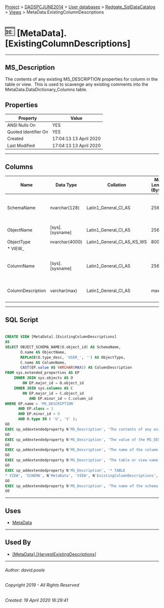 #### 

[Project](../../../../index.md) > [DADSPCJUNE2014](../../../index.md) > [User databases](../../index.md) > [Redgate_SqlDataCatalog](../index.md) > [Views](Views.md) > MetaData.ExistingColumnDescriptions

# ![Views](../../../../Images/View32.png) [MetaData].[ExistingColumnDescriptions]

---

## <a name="#description"></a>MS_Description

The contents of any existing MS_DESCRIPTION properties for column in the table or view.  This is used to scavenge any existing comments into the MetaData.DataDictionary_Columns table.

## <a name="#properties"></a>Properties

| Property | Value |
|---|---|
| ANSI Nulls On | YES |
| Quoted Identifier On | YES |
| Created | 17:04:13 13 April 2020 |
| Last Modified | 17:04:13 13 April 2020 |


---

## <a name="#columns"></a>Columns

| Name | Data Type | Collation | Max Length (Bytes) | Description |
|---|---|---|---|---|
| SchemaName | nvarchar(128) | Latin1_General_CI_AS | 256 | _The name of the schema in which the table or view containing the column resides_ |
| ObjectName | [sys].[sysname] | Latin1_General_CI_AS | 256 | _The table or view name in which the column resides_ |
| ObjectType | nvarchar(4000) | Latin1_General_CI_AS_KS_WS | 8000 | _* TABLE
* VIEW_ |
| ColumnName | [sys].[sysname] | Latin1_General_CI_AS | 256 | _The name of the column for which the value of the MS_DESCRIPTION will be scavenged_ |
| ColumnDescription | varchar(max) | Latin1_General_CI_AS | max | _The value of the MS_DESCRIPTION property for the column._ |


---

## <a name="#sqlscript"></a>SQL Script

```sql

CREATE VIEW [MetaData].[ExistingColumnDescriptions]
AS
SELECT OBJECT_SCHEMA_NAME(O.object_id) AS SchemaName,
       O.name AS ObjectName,
       REPLACE(O.type_desc, 'USER_', '') AS ObjectType,
       C.name AS ColumnName,
       CAST(EP.value AS VARCHAR(MAX)) AS ColumnDescription
FROM sys.extended_properties AS EP
    INNER JOIN sys.objects AS O
        ON EP.major_id = O.object_id
    INNER JOIN sys.columns AS C
        ON EP.major_id = C.object_id
           AND EP.minor_id = C.column_id
WHERE EP.name = 'MS_DESCRIPTION'
      AND EP.class = 1
      AND EP.minor_id > 0
      AND O.type IN ( 'U', 'V' );
GO
EXEC sp_addextendedproperty N'MS_Description', 'The contents of any existing MS_DESCRIPTION properties for column in the table or view.  This is used to scavenge any existing comments into the MetaData.DataDictionary_Columns table.', 'SCHEMA', N'MetaData', 'VIEW', N'ExistingColumnDescriptions', NULL, NULL
GO
EXEC sp_addextendedproperty N'MS_Description', 'The value of the MS_DESCRIPTION property for the column.', 'SCHEMA', N'MetaData', 'VIEW', N'ExistingColumnDescriptions', 'COLUMN', N'ColumnDescription'
GO
EXEC sp_addextendedproperty N'MS_Description', 'The name of the column for which the value of the MS_DESCRIPTION will be scavenged', 'SCHEMA', N'MetaData', 'VIEW', N'ExistingColumnDescriptions', 'COLUMN', N'ColumnName'
GO
EXEC sp_addextendedproperty N'MS_Description', 'The table or view name in which the column resides', 'SCHEMA', N'MetaData', 'VIEW', N'ExistingColumnDescriptions', 'COLUMN', N'ObjectName'
GO
EXEC sp_addextendedproperty N'MS_Description', '* TABLE
* VIEW', 'SCHEMA', N'MetaData', 'VIEW', N'ExistingColumnDescriptions', 'COLUMN', N'ObjectType'
GO
EXEC sp_addextendedproperty N'MS_Description', 'The name of the schema in which the table or view containing the column resides', 'SCHEMA', N'MetaData', 'VIEW', N'ExistingColumnDescriptions', 'COLUMN', N'SchemaName'
GO

```


---

## <a name="#uses"></a>Uses

* [MetaData](../Security/Schemas/MetaData.md)


---

## <a name="#usedby"></a>Used By

* [[MetaData].[HarvestExistingDescriptions]](../Programmability/Stored_Procedures/HarvestExistingDescriptions.md)


---

###### Author:  david.poole

###### Copyright 2019 - All Rights Reserved

###### Created: 19 April 2020 16:29:41

